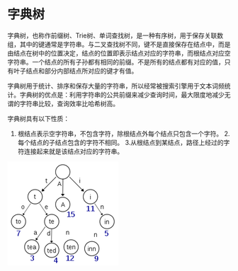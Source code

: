 # 字典树

字典树，也称作前缀树、Trie树、单词查找树，是一种有序树，用于保存关联数组，其中的键通常是字符串。与二叉查找树不同，键不是直接保存在结点中，而是由结点在树中的位置决定，结点的位置即表示结点对应的字符串，而根结点对应空字符串。一个结点的所有子孙都有相同的前缀。不是所有的结点都有对应的值，只有叶子结点和部分内部结点所对应的键才有值。

字典树用于统计、排序和保存大量的字符串，所以经常被搜索引擎用于文本词频统计。字典树的优点是：利用字符串的公共前缀来减少查询时间，最大限度地减少无谓的字符串比较，查询效率比哈希树高。

字典树具有以下性质：
1. 根结点表示空字符串，不包含字符，除根结点外每个结点只包含一个字符。
2.每个结点的子结点包含的字符不相同。
3.从根结点到某结点，路径上经过的字符连接起来就是该结点对应的字符串。

![](1.png)
